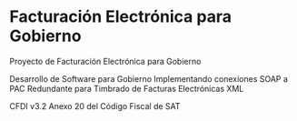 Facturación Electrónica para Gobierno
=======================

Proyecto de Facturación Electrónica para Gobierno

Desarrollo de Software para Gobierno
Implementando conexiones SOAP a PAC Redundante para Timbrado de Facturas Electrónicas XML

CFDI v3.2 Anexo 20 del Código Fiscal de SAT
